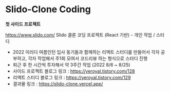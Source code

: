 # Slido-Clone Coding

**첫 사이드 프로젝트**

https://www.slido.com/ Slido 클론 코딩 프로젝트 (React 기반) - 개인 작업 / 스터디

+ 2022 미리디 여름인턴 입사 동기들과 함께하는 리액트 스터디를 만들어서 각자 공부하고, 각자 작업해서 주1회 모여서 코드리뷰 하는 형식으로 스터디 진행
+ 퇴근 후 한 시간씩 투자해서 약 3주간 작업 (2022 8/6 ~ 8/25)
+ 사이드 프로젝트 블로그 링크 : https://yeroyal.tistory.com/128
+ 리액트 스터디 블로그 링크 : https://yeroyal.tistory.com/129
+ 결과물 링크 : https://slido-clone.vercel.app/
